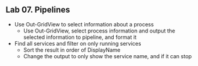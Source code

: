 ## Lab 07. Pipelines

- Use Out-GridView to select information about a process
    - Use Out-GridView, select process information and output the selected information to pipeline, and format it
- Find all services and filter on only running services
    - Sort the result in order of DisplayName
    - Change the output to only show the service name, and if it can stop